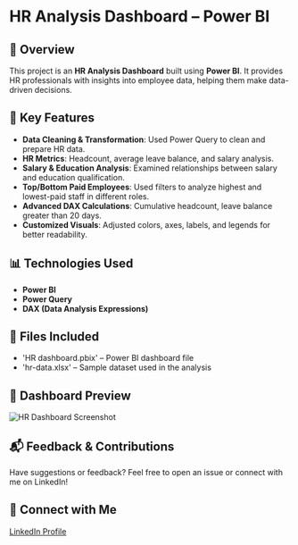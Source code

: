 # HR Analysis Dashboard – Power BI  

## 📌 Overview  
This project is an **HR Analysis Dashboard** built using **Power BI**. It provides HR professionals with insights into employee data, helping them make data-driven decisions.  

## 🎯 Key Features  
- **Data Cleaning & Transformation**: Used Power Query to clean and prepare HR data.  
- **HR Metrics**: Headcount, average leave balance, and salary analysis.  
- **Salary & Education Analysis**: Examined relationships between salary and education qualification.  
- **Top/Bottom Paid Employees**: Used filters to analyze highest and lowest-paid staff in different roles.  
- **Advanced DAX Calculations**: Cumulative headcount, leave balance greater than 20 days.  
- **Customized Visuals**: Adjusted colors, axes, labels, and legends for better readability.  

## 📊 Technologies Used  
- **Power BI**  
- **Power Query**  
- **DAX (Data Analysis Expressions)**  

## 📁 Files Included  
- 'HR dashboard.pbix' – Power BI dashboard file  
- 'hr-data.xlsx' – Sample dataset used in the analysis  
 
## 📸 Dashboard Preview  
![HR Dashboard Screenshot](Screenshot)  


## 📬 Feedback & Contributions  
Have suggestions or feedback? Feel free to open an issue or connect with me on LinkedIn!  

## 🔗 Connect with Me  
[LinkedIn Profile](www.linkedin.com/in/imesha-kularathna-b505562b9)  


